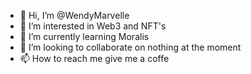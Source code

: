 - 👋 Hi, I’m @WendyMarvelle
- 👀 I’m interested in Web3 and NFT's
- 🌱 I’m currently learning Moralis
- 💞️ I’m looking to collaborate on nothing at the moment
- 📫 How to reach me give me a coffe

<!---
WendyMarvelle/WendyMarvelle is a ✨ special ✨ repository because its `README.md` (this file) appears on your GitHub profile.
You can click the Preview link to take a look at your changes.
--->
